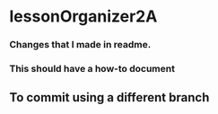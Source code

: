 # lessonOrganizer2A


### Changes that I made in readme.

### This should have a how-to document


## To commit using a different branch